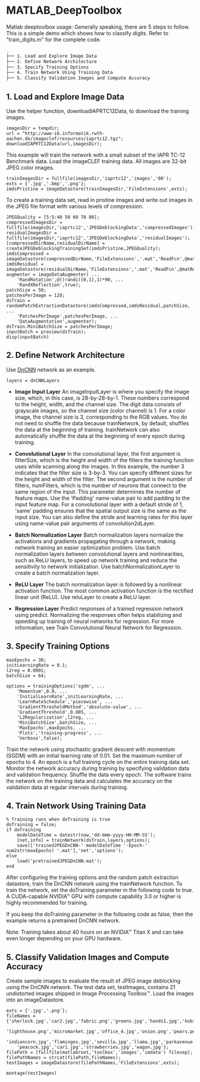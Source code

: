 # MATLAB_DeepToolbox
Matlab deeptoolbox usage: Generally speaking, there are 5 steps to follow. This is a simple demo which shows how to classify digits. Refer to "train_digits.m" for the complete code. 
```bash
.
├── 1. Load and Explore Image Data
├── 2. Define Network Architecture
├── 3. Specify Training Options
├── 4. Train Network Using Training Data
├── 5. Classify Validation Images and Compute Accuracy
```

## 1. Load and Explore Image Data
Use the helper function, downloadIAPRTC12Data, to download the training images. 
```
imagesDir = tempdir;
url = "http://www-i6.informatik.rwth-aachen.de/imageclef/resources/iaprtc12.tgz";
downloadIAPRTC12Data(url,imagesDir);
```
This example will train the network with a small subset of the IAPR TC-12 Benchmark data. Load the imageCLEF training data. All images are 32-bit JPEG color images.
```
trainImagesDir = fullfile(imagesDir,'iaprtc12','images','00');
exts = {'.jpg','.bmp','.png'};
imdsPristine = imageDatastore(trainImagesDir,'FileExtensions',exts);
```

To create a training data set, read in pristine images and write out images in the JPEG file format with various levels of compression.
```
JPEGQuality = [5:5:40 50 60 70 80];
compressedImagesDir = fullfile(imagesDir,'iaprtc12','JPEGDeblockingData','compressedImages');
residualImagesDir = fullfile(imagesDir,'iaprtc12','JPEGDeblockingData','residualImages');
[compressedDirName,residualDirName] = createJPEGDeblockingTrainingSet(imdsPristine,JPEGQuality);
imdsCompressed = imageDatastore(compressedDirName,'FileExtensions','.mat','ReadFcn',@matRead);
imdsResidual = imageDatastore(residualDirName,'FileExtensions','.mat','ReadFcn',@matRead);
augmenter = imageDataAugmenter( ...
    'RandRotation',@()randi([0,1],1)*90, ...
    'RandXReflection',true);
patchSize = 50;
patchesPerImage = 128;
dsTrain = randomPatchExtractionDatastore(imdsCompressed,imdsResidual,patchSize, ...
    'PatchesPerImage',patchesPerImage, ...
    'DataAugmentation',augmenter);
dsTrain.MiniBatchSize = patchesPerImage;
inputBatch = preview(dsTrain);
disp(inputBatch)
```

## 2. Define Network Architecture
Use [DnCNN](https://arxiv.org/pdf/1608.03981.pdf) network as an example.
```
layers = dnCNNLayers
```
- **Image Input Layer** An imageInputLayer is where you specify the image size, which, in this case, is 28-by-28-by-1. These numbers correspond to the height, width, and the channel size. The digit data consists of grayscale images, so the channel size (color channel) is 1. For a color image, the channel size is 3, corresponding to the RGB values. You do not need to shuffle the data because trainNetwork, by default, shuffles the data at the beginning of training. trainNetwork can also automatically shuffle the data at the beginning of every epoch during training.

- **Convolutional Layer** In the convolutional layer, the first argument is filterSize, which is the height and width of the filters the training function uses while scanning along the images. In this example, the number 3 indicates that the filter size is 3-by-3. You can specify different sizes for the height and width of the filter. The second argument is the number of filters, numFilters, which is the number of neurons that connect to the same region of the input. This parameter determines the number of feature maps. Use the 'Padding' name-value pair to add padding to the input feature map. For a convolutional layer with a default stride of 1, 'same' padding ensures that the spatial output size is the same as the input size. You can also define the stride and learning rates for this layer using name-value pair arguments of convolution2dLayer.

- **Batch Normalization Layer** Batch normalization layers normalize the activations and gradients propagating through a network, making network training an easier optimization problem. Use batch normalization layers between convolutional layers and nonlinearities, such as ReLU layers, to speed up network training and reduce the sensitivity to network initialization. Use batchNormalizationLayer to create a batch normalization layer.

- **ReLU Layer** The batch normalization layer is followed by a nonlinear activation function. The most common activation function is the rectified linear unit (ReLU). Use reluLayer to create a ReLU layer.


- **Regression Layer** Predict responses of a trained regression network using predict. Normalizing the responses often helps stabilizing and speeding up training of neural networks for regression. For more information, see Train Convolutional Neural Network for Regression.

## 3. Specify Training Options

```
maxEpochs = 30;
initLearningRate = 0.1;
l2reg = 0.0001;
batchSize = 64;

options = trainingOptions('sgdm', ...
    'Momentum',0.9, ...
    'InitialLearnRate',initLearningRate, ...
    'LearnRateSchedule','piecewise', ...
    'GradientThresholdMethod','absolute-value', ...
    'GradientThreshold',0.005, ...
    'L2Regularization',l2reg, ...
    'MiniBatchSize',batchSize, ...
    'MaxEpochs',maxEpochs, ...
    'Plots','training-progress', ...
    'Verbose',false);
```
Train the network using stochastic gradient descent with momentum (SGDM) with an initial learning rate of 0.01. Set the maximum number of epochs to 4. An epoch is a full training cycle on the entire training data set. Monitor the network accuracy during training by specifying validation data and validation frequency. Shuffle the data every epoch. The software trains the network on the training data and calculates the accuracy on the validation data at regular intervals during training. 

## 4. Train Network Using Training Data
```
% Training runs when doTraining is true
doTraining = false; 
if doTraining  
    modelDateTime = datestr(now,'dd-mmm-yyyy-HH-MM-SS');
    [net,info] = trainNetwork(dsTrain,layers,options);
    save(['trainedJPEGDnCNN-' modelDateTime '-Epoch-' num2str(maxEpochs) '.mat'],'net','options');
else 
    load('pretrainedJPEGDnCNN.mat'); 
end
```

After configuring the training options and the random patch extraction datastore, train the DnCNN network using the trainNetwork function. To train the network, set the doTraining parameter in the following code to true. A CUDA-capable NVIDIA™ GPU with compute capability 3.0 or higher is highly recommended for training.

If you keep the doTraining parameter in the following code as false, then the example returns a pretrained DnCNN network.

Note: Training takes about 40 hours on an NVIDIA™ Titan X and can take even longer depending on your GPU hardware.


## 5. Classify Validation Images and Compute Accuracy
Create sample images to evaluate the result of JPEG image deblocking using the DnCNN network. The test data set, testImages, contains 21 undistorted images shipped in Image Processing Toolbox™. Load the images into an imageDatastore.
```
exts = {'.jpg','.png'};
fileNames = {'sherlock.jpg','car2.jpg','fabric.png','greens.jpg','hands1.jpg','kobi.png',...
    'lighthouse.png','micromarket.jpg','office_4.jpg','onion.png','pears.png','yellowlily.jpg',...
    'indiancorn.jpg','flamingos.jpg','sevilla.jpg','llama.jpg','parkavenue.jpg',...
    'peacock.jpg','car1.jpg','strawberries.jpg','wagon.jpg'};
filePath = [fullfile(matlabroot,'toolbox','images','imdata') filesep];
filePathNames = strcat(filePath,fileNames);
testImages = imageDatastore(filePathNames,'FileExtensions',exts);
```

```
montage(testImages)
```

